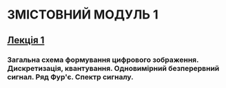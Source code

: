 # **ЗМІСТОВНИЙ МОДУЛЬ 1**
## [**Лекція 1**](/2021_CG_DIP_Mod_1_Lec_1.pdf)
### **Загальна схема формування цифрового зображення. Дискретизація, квантування. Одновимірний безперервний сигнал. Ряд Фур'є. Спектр сигналу.**
